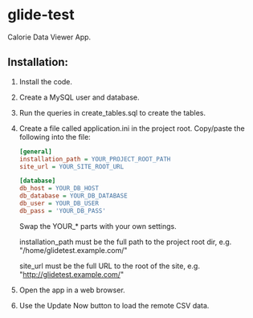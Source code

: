 # glide-test

Calorie Data Viewer App.

## Installation:

1. Install the code.
2. Create a MySQL user and database.
3. Run the queries in create_tables.sql to create the tables.
4. Create a file called application.ini in the project root. Copy/paste the following into the file:

    ```ini
    [general]    
    installation_path = YOUR_PROJECT_ROOT_PATH    
    site_url = YOUR_SITE_ROOT_URL
    
    [database]    
    db_host = YOUR_DB_HOST    
    db_database = YOUR_DB_DATABASE    
    db_user = YOUR_DB_USER
    db_pass = 'YOUR_DB_PASS'
    ```
    Swap the YOUR_* parts with your own settings.

    installation_path must be the full path to the project root dir, e.g.
    "/home/glidetest.example.com/"

    site_url must be the full URL to the root of the site, e.g. "http://glidetest.example.com/"

5. Open the app in a web browser.
6. Use the Update Now button to load the remote CSV data.
